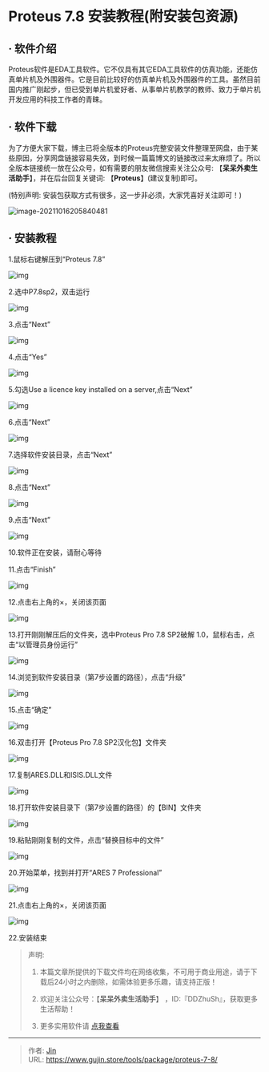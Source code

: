 # Proteus 7.8 安装教程(附安装包资源)


## · 软件介绍
Proteus软件是EDA工具软件。它不仅具有其它EDA工具软件的仿真功能，还能仿真单片机及外围器件。它是目前比较好的仿真单片机及外围器件的工具。虽然目前国内推广刚起步，但已受到单片机爱好者、从事单片机教学的教师、致力于单片机开发应用的科技工作者的青睐。

## · 软件下载
为了方便大家下载，博主已将全版本的Proteus完整安装文件整理至网盘，由于某些原因，分享网盘链接容易失效，到时候一篇篇博文的链接改过来太麻烦了。所以全版本链接统一放在公众号，如有需要的朋友微信搜索关注公众号: 【**呆呆外卖生活助手**】，并在后台回复关键词: 【**Proteus**】(建议复制)即可。

(特别声明: 安装包获取方式有很多，这一步非必须，大家凭喜好关注即可！)

![image-20211016205840481](https://img.gujin.store/img/image-20211016205840481.png)

## · 安装教程

1.鼠标右键解压到“Proteus 7.8”

![img](https://img.gujin.store/img/v2-508ae3a53b7095abd927de1a9caed56c_720w.png)



2.选中P7.8sp2，双击运行

![img](https://img.gujin.store/img/v2-aa6ee4d873637dca65493395bac2a038_720w.png)

3.点击“Next”

![img](https://img.gujin.store/img/v2-ed7ceb156057171e3dfcbae162e8c972_720w.png)

4.点击“Yes”

![img](https://img.gujin.store/img/v2-59d192dbbbb03e4d1665fa45451f3496_720w.png)

5.勾选Use a licence key installed on a server,点击“Next”

![img](https://img.gujin.store/img/v2-606486def329f8b52de64372f1272dee_720w.png)

6.点击“Next”

![img](https://img.gujin.store/img/v2-e57c98ba0da328a8a7b2f6658e7bb05f_720w.png)



7.选择软件安装目录，点击“Next”

![img](https://img.gujin.store/img/v2-85048d9d1ee741021dd9a1f0d484b367_720w.png)

8.点击“Next”

![img](https://img.gujin.store/img/v2-036770aa78bb63cf5eeae00d81354cd9_720w.png)



9.点击“Next”

![img](https://img.gujin.store/img/v2-e02400b8ee85d57b016598f0dae1805d_720w.png)

10.软件正在安装，请耐心等待

11.点击“Finish”

![img](https://img.gujin.store/img/v2-3707ebb857f8f18f69e77067278fd29b_720w.png)

12.点击右上角的×，关闭该页面

![img](https://img.gujin.store/img/v2-a38b23607e07a67fe6833d33b7730058_720w.png)



13.打开刚刚解压后的文件夹，选中Proteus Pro 7.8 SP2破解 1.0，鼠标右击，点击“以管理员身份运行”

![img](https://img.gujin.store/img/v2-6035728c81a4f673496aeb16afc9d877_720w.png)

14.浏览到软件安装目录（第7步设置的路径），点击“升级”

![img](https://img.gujin.store/img/v2-e8b11820e65feefdb0b80c9b860944db_720w.png)

15.点击“确定”

![img](https://img.gujin.store/img/v2-7fcae695b23884edd7acf7e42de348a8_720w.png)

16.双击打开【Proteus Pro 7.8 SP2汉化包】文件夹

![img](https://img.gujin.store/img/v2-4ff3660523ab56d268fabf4a86fb531f_720w.png)

17.复制ARES.DLL和ISIS.DLL文件

![img](https://img.gujin.store/img/v2-7e1fe3a82e19e43967facad03e06b22c_720w.png)

18.打开软件安装目录下（第7步设置的路径）的【BIN】文件夹

![img](https://img.gujin.store/img/v2-ae64a13c46ccff5f8bf3f850fef2bc29_720w.png)

19.粘贴刚刚复制的文件，点击“替换目标中的文件”

![img](https://img.gujin.store/img/v2-8e76a1d5b78dfa1e6063edc054d9e39d_720w.png)

20.开始菜单，找到并打开“ARES 7 Professional”

![img](https://img.gujin.store/img/v2-def88cadc3746ff3867afa7ad4f6ef44_720w.png)



21.点击右上角的×，关闭该页面

![img](https://img.gujin.store/img/v2-b0076da8eb2106835f9212ac57c261d2_720w.png)

22.安装结束




> 声明: 
>
> 1. 本篇文章所提供的下载文件均在网络收集，不可用于商业用途，请于下载后24小时之内删除，如需体验更多乐趣，请支持正版！
>
> 2. 欢迎关注公众号：【**呆呆外卖生活助手**】 ，ID:『DDZhuSh』，获取更多生活帮助！
>
> 3. 更多实用软件请  [点我查看](/tools)

---

> 作者: [Jin](https://img.gujin.store/img/favicon.ico)  
> URL: https://www.gujin.store/tools/package/proteus-7-8/  

